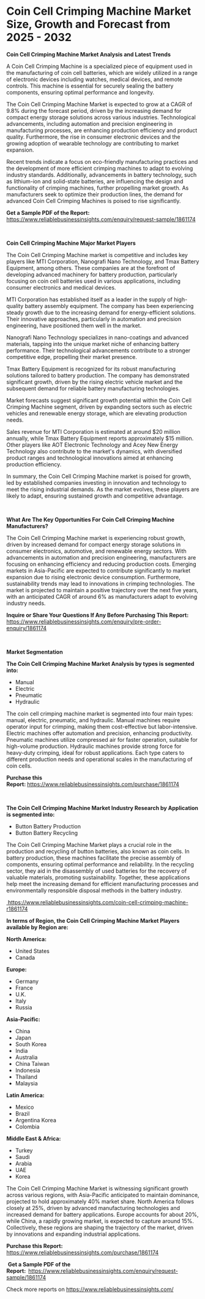 <p><h1>Coin Cell Crimping Machine Market Size, Growth and Forecast from 2025 - 2032</h1></p><p><strong>Coin Cell Crimping Machine Market Analysis and Latest Trends</strong></p>
<p><p>A Coin Cell Crimping Machine is a specialized piece of equipment used in the manufacturing of coin cell batteries, which are widely utilized in a range of electronic devices including watches, medical devices, and remote controls. This machine is essential for securely sealing the battery components, ensuring optimal performance and longevity.</p><p>The Coin Cell Crimping Machine Market is expected to grow at a CAGR of 9.8% during the forecast period, driven by the increasing demand for compact energy storage solutions across various industries. Technological advancements, including automation and precision engineering in manufacturing processes, are enhancing production efficiency and product quality. Furthermore, the rise in consumer electronic devices and the growing adoption of wearable technology are contributing to market expansion. </p><p>Recent trends indicate a focus on eco-friendly manufacturing practices and the development of more efficient crimping machines to adapt to evolving industry standards. Additionally, advancements in battery technology, such as lithium-ion and solid-state batteries, are influencing the design and functionality of crimping machines, further propelling market growth. As manufacturers seek to optimize their production lines, the demand for advanced Coin Cell Crimping Machines is poised to rise significantly.</p></p>
<p><strong>Get a Sample PDF of the Report:&nbsp;</strong> <a href="https://www.reliablebusinessinsights.com/enquiry/request-sample/1861174?utm_campaign=3107&utm_medium=2&utm_source=Github&utm_content=ia&utm_term=11042025&utm_id=coin-cell-crimping-machine">https://www.reliablebusinessinsights.com/enquiry/request-sample/1861174</a></p>
<p>&nbsp;</p>
<p><strong>Coin Cell Crimping Machine Major Market Players</strong></p>
<p><p>The Coin Cell Crimping Machine market is competitive and includes key players like MTI Corporation, Nanografi Nano Technology, and Tmax Battery Equipment, among others. These companies are at the forefront of developing advanced machinery for battery production, particularly focusing on coin cell batteries used in various applications, including consumer electronics and medical devices.</p><p>MTI Corporation has established itself as a leader in the supply of high-quality battery assembly equipment. The company has been experiencing steady growth due to the increasing demand for energy-efficient solutions. Their innovative approaches, particularly in automation and precision engineering, have positioned them well in the market.</p><p>Nanografi Nano Technology specializes in nano-coatings and advanced materials, tapping into the unique market niche of enhancing battery performance. Their technological advancements contribute to a stronger competitive edge, propelling their market presence.</p><p>Tmax Battery Equipment is recognized for its robust manufacturing solutions tailored to battery production. The company has demonstrated significant growth, driven by the rising electric vehicle market and the subsequent demand for reliable battery manufacturing technologies.</p><p>Market forecasts suggest significant growth potential within the Coin Cell Crimping Machine segment, driven by expanding sectors such as electric vehicles and renewable energy storage, which are elevating production needs.</p><p>Sales revenue for MTI Corporation is estimated at around $20 million annually, while Tmax Battery Equipment reports approximately $15 million. Other players like AOT Electronic Technology and Acey New Energy Technology also contribute to the market's dynamics, with diversified product ranges and technological innovations aimed at enhancing production efficiency.</p><p>In summary, the Coin Cell Crimping Machine market is poised for growth, led by established companies investing in innovation and technology to meet the rising industrial demands. As the market evolves, these players are likely to adapt, ensuring sustained growth and competitive advantage.</p></p>
<p>&nbsp;</p>
<p><strong>What Are The Key Opportunities For Coin Cell Crimping Machine Manufacturers?</strong></p>
<p><p>The Coin Cell Crimping Machine market is experiencing robust growth, driven by increased demand for compact energy storage solutions in consumer electronics, automotive, and renewable energy sectors. With advancements in automation and precision engineering, manufacturers are focusing on enhancing efficiency and reducing production costs. Emerging markets in Asia-Pacific are expected to contribute significantly to market expansion due to rising electronic device consumption. Furthermore, sustainability trends may lead to innovations in crimping technologies. The market is projected to maintain a positive trajectory over the next five years, with an anticipated CAGR of around 6% as manufacturers adapt to evolving industry needs.</p></p>
<p><strong>Inquire or Share Your Questions If Any Before Purchasing This Report:</strong> <a href="https://www.reliablebusinessinsights.com/enquiry/pre-order-enquiry/1861174?utm_campaign=3107&utm_medium=2&utm_source=Github&utm_content=ia&utm_term=11042025&utm_id=coin-cell-crimping-machine">https://www.reliablebusinessinsights.com/enquiry/pre-order-enquiry/1861174</a></p>
<p>&nbsp;</p>
<p><strong>Market Segmentation</strong></p>
<p><strong>The Coin Cell Crimping Machine Market Analysis by types is segmented into:</strong></p>
<p><ul><li>Manual</li><li>Electric</li><li>Pneumatic</li><li>Hydraulic</li></ul></p>
<p><p>The coin cell crimping machine market is segmented into four main types: manual, electric, pneumatic, and hydraulic. Manual machines require operator input for crimping, making them cost-effective but labor-intensive. Electric machines offer automation and precision, enhancing productivity. Pneumatic machines utilize compressed air for faster operation, suitable for high-volume production. Hydraulic machines provide strong force for heavy-duty crimping, ideal for robust applications. Each type caters to different production needs and operational scales in the manufacturing of coin cells.</p></p>
<p><strong>Purchase this Report:&nbsp;</strong><a href="https://www.reliablebusinessinsights.com/purchase/1861174?utm_campaign=3107&utm_medium=2&utm_source=Github&utm_content=ia&utm_term=11042025&utm_id=coin-cell-crimping-machine">https://www.reliablebusinessinsights.com/purchase/1861174</a></p>
<p>&nbsp;</p>
<p><strong>The Coin Cell Crimping Machine Market Industry Research by Application is segmented into:</strong></p>
<p><ul><li>Button Battery Production</li><li>Button Battery Recycling</li></ul></p>
<p><p>The Coin Cell Crimping Machine Market plays a crucial role in the production and recycling of button batteries, also known as coin cells. In battery production, these machines facilitate the precise assembly of components, ensuring optimal performance and reliability. In the recycling sector, they aid in the disassembly of used batteries for the recovery of valuable materials, promoting sustainability. Together, these applications help meet the increasing demand for efficient manufacturing processes and environmentally responsible disposal methods in the battery industry.</p></p>
<p><a href="https://www.reliablebusinessinsights.com/coin-cell-crimping-machine-r1861174?utm_campaign=3107&utm_medium=2&utm_source=Github&utm_content=ia&utm_term=11042025&utm_id=coin-cell-crimping-machine">&nbsp;https://www.reliablebusinessinsights.com/coin-cell-crimping-machine-r1861174</a></p>
<p><strong>In terms of Region, the Coin Cell Crimping Machine Market Players available by Region are:</strong></p>
<p>
    <p> <strong> North America: </strong>
        <ul>
            <li>United States</li>
            <li>Canada</li>
        </ul>
        </p> 
    <p> <strong> Europe: </strong>
        <ul>
            <li>Germany</li>
            <li>France</li>
            <li>U.K.</li>
            <li>Italy</li>
            <li>Russia</li>
        </ul>
        </p> 
    <p> <strong> Asia-Pacific: </strong>
        <ul>
            <li>China</li>
            <li>Japan</li>
            <li>South Korea</li>
            <li>India</li>
            <li>Australia</li>
            <li>China Taiwan</li>
            <li>Indonesia</li>
            <li>Thailand</li>
            <li>Malaysia</li>
        </ul>
        </p> 
    <p> <strong> Latin America: </strong>
        <ul>
            <li>Mexico</li>
            <li>Brazil</li>
            <li>Argentina Korea</li>
            <li>Colombia</li>
        </ul>
        </p> 
    <p> <strong> Middle East & Africa: </strong>
        <ul>
            <li>Turkey</li>
            <li>Saudi</li>
            <li>Arabia</li>
            <li>UAE</li>
            <li>Korea</li>
        </ul>
    </p>
    </p>
<p><p>The Coin Cell Crimping Machine Market is witnessing significant growth across various regions, with Asia-Pacific anticipated to maintain dominance, projected to hold approximately 40% market share. North America follows closely at 25%, driven by advanced manufacturing technologies and increased demand for battery applications. Europe accounts for about 20%, while China, a rapidly growing market, is expected to capture around 15%. Collectively, these regions are shaping the trajectory of the market, driven by innovations and expanding industrial applications.</p></p>
<p><strong>Purchase this Report: </strong><a href="https://www.reliablebusinessinsights.com/purchase/1861174?utm_campaign=3107&utm_medium=2&utm_source=Github&utm_content=ia&utm_term=11042025&utm_id=coin-cell-crimping-machine">https://www.reliablebusinessinsights.com/purchase/1861174</a></p>
<p>&nbsp;<strong>Get a Sample PDF of the Report:&nbsp;&nbsp;</strong><a href="https://www.reliablebusinessinsights.com/enquiry/request-sample/1861174?utm_campaign=3107&utm_medium=2&utm_source=Github&utm_content=ia&utm_term=11042025&utm_id=coin-cell-crimping-machine">https://www.reliablebusinessinsights.com/enquiry/request-sample/1861174</a></p>
<p><strong></strong></p>
<p>Check more reports on <a href="https://www.reliablebusinessinsights.com/?utm_campaign=3107&utm_medium=2&utm_source=Github&utm_content=ia&utm_term=11042025&utm_id=coin-cell-crimping-machine">https://www.reliablebusinessinsights.com/</a></p>